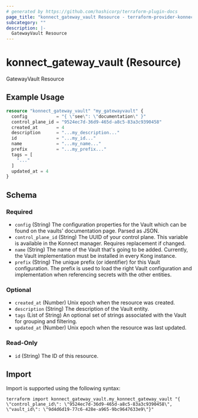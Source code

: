 ```yaml
---
# generated by https://github.com/hashicorp/terraform-plugin-docs
page_title: "konnect_gateway_vault Resource - terraform-provider-konnect"
subcategory: ""
description: |-
  GatewayVault Resource
---
```


# konnect_gateway_vault (Resource)

GatewayVault Resource

## Example Usage

```terraform
resource "konnect_gateway_vault" "my_gatewayvault" {
  config           = "{ \"see\": \"documentation\" }"
  control_plane_id = "9524ec7d-36d9-465d-a8c5-83a3c9390458"
  created_at       = 4
  description      = "...my_description..."
  id               = "...my_id..."
  name             = "...my_name..."
  prefix           = "...my_prefix..."
  tags = [
    "..."
  ]
  updated_at = 4
}
```

<!-- schema generated by tfplugindocs -->
## Schema

### Required

- `config` (String) The configuration properties for the Vault which can be found on the vaults' documentation page. Parsed as JSON.
- `control_plane_id` (String) The UUID of your control plane. This variable is available in the Konnect manager. Requires replacement if changed.
- `name` (String) The name of the Vault that's going to be added. Currently, the Vault implementation must be installed in every Kong instance.
- `prefix` (String) The unique prefix (or identifier) for this Vault configuration. The prefix is used to load the right Vault configuration and implementation when referencing secrets with the other entities.

### Optional

- `created_at` (Number) Unix epoch when the resource was created.
- `description` (String) The description of the Vault entity.
- `tags` (List of String) An optional set of strings associated with the Vault for grouping and filtering.
- `updated_at` (Number) Unix epoch when the resource was last updated.

### Read-Only

- `id` (String) The ID of this resource.

## Import

Import is supported using the following syntax:

```shell
terraform import konnect_gateway_vault.my_konnect_gateway_vault "{ \"control_plane_id\": \"9524ec7d-36d9-465d-a8c5-83a3c9390458\",  \"vault_id\": \"9d4d6d19-77c6-428e-a965-9bc9647633e9\"}"
```
